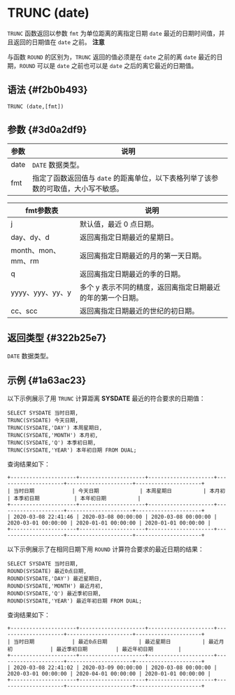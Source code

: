 TRUNC (date) 
=================================



`TRUNC` 函数返回以参数 `fmt` 为单位距离的离指定日期 `date` 最近的日期时间值，并且返回的日期值在 `date` 之前。
**注意**



与函数 `ROUND` 的区别为，`TRUNC` 返回的值必须是在 `date` 之前的离 `date` 最近的日期，`ROUND` 可以是 `date` 之前也可以是 `date` 之后的离它最近的日期值。

语法 {#f2b0b493}
--------------

    TRUNC (date,[fmt])



参数 {#3d0a2df9}
--------------



|  参数  |                      说明                       |
|------|-----------------------------------------------|
| date | `DATE` 数据类型。                                  |
| fmt  | 指定了函数返回值与 `date` 的距离单位，以下表格列举了该参数的可取值，大小写不敏感。 |




|     fmt参数表      |               说明                |
|-----------------|---------------------------------|
| j               | 默认值，最近 0 点日期。                   |
| day、dy、d        | 返回离指定日期最近的星期日。                  |
| month、mon、mm、rm | 返回离指定日期最近的月的第一天日期。              |
| q               | 返回离指定日期最近的季的日期。                 |
| yyyy、yyy、yy、y   | 多个 y 表示不同的精度，返回离指定日期最近的年的第一个日期。 |
| cc、scc          | 返回离指定日期最近的世纪的初日期。               |



返回类型 {#322b25e7}
----------------

`DATE` 数据类型。

示例 {#1a63ac23}
--------------

以下示例展示了用 `TRUNC` 计算距离 **SYSDATE** 最近的符合要求的日期值：

    SELECT SYSDATE 当时日期,
    TRUNC(SYSDATE) 今天日期,
    TRUNC(SYSDATE,'DAY') 本周星期日,
    TRUNC(SYSDATE,'MONTH') 本月初,
    TRUNC(SYSDATE,'Q') 本季初日期,
    TRUNC(SYSDATE,'YEAR') 本年初日期 FROM DUAL;



查询结果如下：

    +---------------------+---------------------+---------------------+---------------------+---------------------+---------------------+
    | 当时日期            | 今天日期             | 本周星期日          | 本月初              | 本季初日期           | 本年初日期          |
    +---------------------+---------------------+---------------------+---------------------+---------------------+---------------------+
    | 2020-03-08 22:41:46 | 2020-03-08 00:00:00 | 2020-03-08 00:00:00 | 2020-03-01 00:00:00 | 2020-01-01 00:00:00 | 2020-01-01 00:00:00 |
    +---------------------+---------------------+---------------------+---------------------+---------------------+---------------------+



以下示例展示了在相同日期下用 `ROUND` 计算符合要求的最近日期的结果：

    SELECT SYSDATE 当时日期,
    ROUND(SYSDATE) 最近0点日期,
    ROUND(SYSDATE,'DAY') 最近星期日,
    ROUND(SYSDATE,'MONTH') 最近月初,
    ROUND(SYSDATE,'Q') 最近季初日期,
    ROUND(SYSDATE,'YEAR') 最近年初日期 FROM DUAL;



查询结果如下：

    +---------------------+---------------------+---------------------+---------------------+---------------------+---------------------+
    | 当时日期            | 最近0点日期          | 最近星期日          | 最近月初            | 最近季初日期         | 最近年初日期        |
    +---------------------+---------------------+---------------------+---------------------+---------------------+---------------------+
    | 2020-03-08 22:41:02 | 2020-03-09 00:00:00 | 2020-03-08 00:00:00 | 2020-03-01 00:00:00 | 2020-04-01 00:00:00 | 2020-01-01 00:00:00 |
    +---------------------+---------------------+---------------------+---------------------+---------------------+---------------------+


